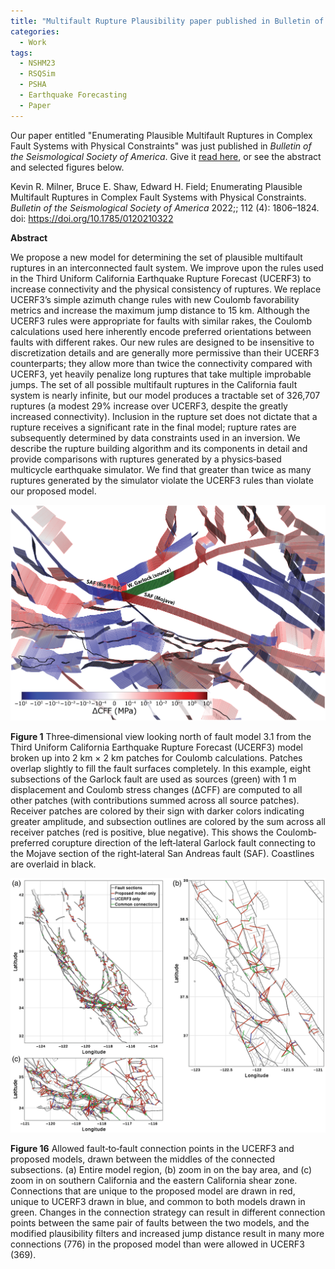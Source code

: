 ```yaml
---
title: "Multifault Rupture Plausibility paper published in Bulletin of the Seismological Society of America"
categories:
  - Work
tags:
  - NSHM23
  - RSQSim
  - PSHA
  - Earthquake Forecasting
  - Paper
---
```


Our paper entitled "Enumerating Plausible Multifault Ruptures in Complex Fault Systems with Physical Constraints" was just published in _Bulletin of the Seismological Society of America_. Give it [read here](https://doi.org/10.1785/0120210322), or see the abstract and selected figures below.

Kevin R. Milner, Bruce E. Shaw, Edward H. Field; Enumerating Plausible Multifault Ruptures in Complex Fault Systems with Physical Constraints. _Bulletin of the Seismological Society of America_ 2022;; 112 (4): 1806–1824. doi: https://doi.org/10.1785/0120210322

**Abstract**

We propose a new model for determining the set of plausible multifault ruptures in an interconnected fault system. We improve upon the rules used in the Third Uniform California Earthquake Rupture Forecast (UCERF3) to increase connectivity and the physical consistency of ruptures. We replace UCERF3’s simple azimuth change rules with new Coulomb favorability metrics and increase the maximum jump distance to 15 km. Although the UCERF3 rules were appropriate for faults with similar rakes, the Coulomb calculations used here inherently encode preferred orientations between faults with different rakes. Our new rules are designed to be insensitive to discretization details and are generally more permissive than their UCERF3 counterparts; they allow more than twice the connectivity compared with UCERF3, yet heavily penalize long ruptures that take multiple improbable jumps. The set of all possible multifault ruptures in the California fault system is nearly infinite, but our model produces a tractable set of 326,707 ruptures (a modest 29% increase over UCERF3, despite the greatly increased connectivity). Inclusion in the rupture set does not dictate that a rupture receives a significant rate in the final model; rupture rates are subsequently determined by data constraints used in an inversion. We describe the rupture building algorithm and its components in detail and provide comparisons with ruptures generated by a physics‐based multicycle earthquake simulator. We find that greater than twice as many ruptures generated by the simulator violate the UCERF3 rules than violate our proposed model.

![Figure 2](/assets/images/0120210322fig2.png)

**Figure 1** Three‐dimensional view looking north of fault model 3.1 from the Third Uniform California Earthquake Rupture Forecast (UCERF3) model broken up into 2 km × 2 km patches for Coulomb calculations. Patches overlap slightly to fill the fault surfaces completely. In this example, eight subsections of the Garlock fault are used as sources (green) with 1 m displacement and Coulomb stress changes (&Delta;CFF⁠⁠) are computed to all other patches (with contributions summed across all source patches). Receiver patches are colored by their sign with darker colors indicating greater amplitude, and subsection outlines are colored by the sum across all receiver patches (red is positive, blue negative). This shows the Coulomb‐preferred corupture direction of the left‐lateral Garlock fault connecting to the Mojave section of the right‐lateral San Andreas fault (SAF). Coastlines are overlaid in black.

![Figure 16](/assets/images/0120210322fig16.png)

**Figure 16** Allowed fault‐to‐fault connection points in the UCERF3 and proposed models, drawn between the middles of the connected subsections. (a) Entire model region, (b) zoom in on the bay area, and (c) zoom in on southern California and the eastern California shear zone. Connections that are unique to the proposed model are drawn in red, unique to UCERF3 drawn in blue, and common to both models drawn in green. Changes in the connection strategy can result in different connection points between the same pair of faults between the two models, and the modified plausibility filters and increased jump distance result in many more connections (776) in the proposed model than were allowed in UCERF3 (369).
